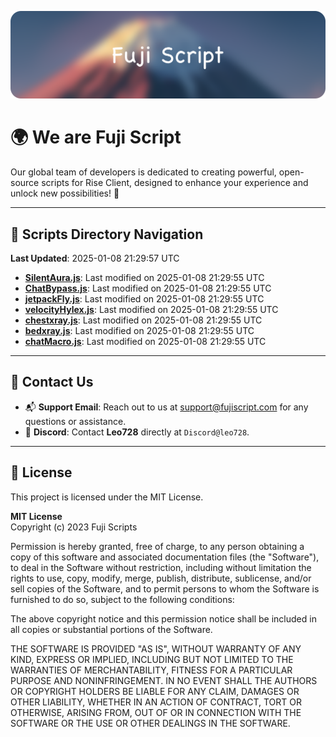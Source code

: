 ![Banner](.github/b.webp)

# 🌍 **We are Fuji Script**

Our global team of developers is dedicated to creating powerful, open-source scripts for Rise Client, designed to enhance your experience and unlock new possibilities! 🌟

---
<!-- SCRIPTS_NAVIGATION_START -->
## 📂 **Scripts Directory Navigation**

**Last Updated**: 2025-01-08 21:29:57 UTC

- **[SilentAura.js](scripts/SilentAura.js)**: Last modified on 2025-01-08 21:29:55 UTC
- **[ChatBypass.js](scripts/ChatBypass.js)**: Last modified on 2025-01-08 21:29:55 UTC
- **[jetpackFly.js](scripts/jetpackFly.js)**: Last modified on 2025-01-08 21:29:55 UTC
- **[velocityHylex.js](scripts/velocityHylex.js)**: Last modified on 2025-01-08 21:29:55 UTC
- **[chestxray.js](scripts/chestxray.js)**: Last modified on 2025-01-08 21:29:55 UTC
- **[bedxray.js](scripts/bedxray.js)**: Last modified on 2025-01-08 21:29:55 UTC
- **[chatMacro.js](scripts/chatMacro.js)**: Last modified on 2025-01-08 21:29:55 UTC

<!-- SCRIPTS_NAVIGATION_END -->

---

## 💬 **Contact Us**  
- 📬 **Support Email**: Reach out to us at [support@fujiscript.com](mailto:support@fujiscript.com) for any questions or assistance.  
- 💬 **Discord**: Contact **Leo728** directly at `Discord@leo728`.

---

## 📜 **License**

This project is licensed under the MIT License.  

**MIT License**  
Copyright (c) 2023 Fuji Scripts  

Permission is hereby granted, free of charge, to any person obtaining a copy of this software and associated documentation files (the "Software"), to deal in the Software without restriction, including without limitation the rights to use, copy, modify, merge, publish, distribute, sublicense, and/or sell copies of the Software, and to permit persons to whom the Software is furnished to do so, subject to the following conditions:  

The above copyright notice and this permission notice shall be included in all copies or substantial portions of the Software.  

THE SOFTWARE IS PROVIDED "AS IS", WITHOUT WARRANTY OF ANY KIND, EXPRESS OR IMPLIED, INCLUDING BUT NOT LIMITED TO THE WARRANTIES OF MERCHANTABILITY, FITNESS FOR A PARTICULAR PURPOSE AND NONINFRINGEMENT. IN NO EVENT SHALL THE AUTHORS OR COPYRIGHT HOLDERS BE LIABLE FOR ANY CLAIM, DAMAGES OR OTHER LIABILITY, WHETHER IN AN ACTION OF CONTRACT, TORT OR OTHERWISE, ARISING FROM, OUT OF OR IN CONNECTION WITH THE SOFTWARE OR THE USE OR OTHER DEALINGS IN THE SOFTWARE.  
